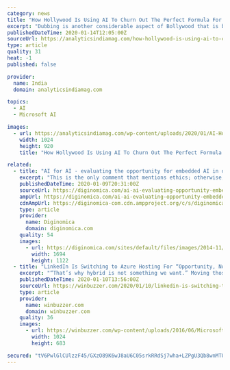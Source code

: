 ```yaml
---
category: news
title: "How Hollywood Is Using AI To Churn Out The Perfect Formula For A Cinematic Blockbuster"
excerpt: "Dubbing is another considerable aspect of Bollywood that is believed to be achieved better with AI. In the hopes of pushing movies to a broader reach, Eros Now has collaborated with Microsoft to use its Azure platform — AI speech translation engine, for dubbing Hindi movies into different languages. When asked, Rishika Lulla Singh ..."
publishedDateTime: 2020-01-14T12:05:00Z
sourceUrl: https://analyticsindiamag.com/how-hollywood-is-using-ai-to-churn-out-the-perfect-formula-for-a-cinematic-blockbuster/
type: article
quality: 31
heat: -1
published: false

provider:
  name: India
  domain: analyticsindiamag.com

topics:
  - AI
  - Microsoft AI

images:
  - url: https://analyticsindiamag.com/wp-content/uploads/2020/01/AI-Hollywood-_once-1-1024x920.jpeg
    width: 1024
    height: 920
    title: "How Hollywood Is Using AI To Churn Out The Perfect Formula For A Cinematic Blockbuster"

related:
  - title: "AI for AI - evaluating the opportunity for embedded AI in data productivity tools"
    excerpt: "This is the only comment that mentions ethics; otherwise, it has nothing to do with the topic. I just wanted to point out fifty-nine out of sixty prognosticators overlooked the one thing is going to be red-hot in 2020. Yaffa Cohen-Ifrah, CMO and Head of Corporate Communications, Sapiens: AI enables insurers to better utilize the troves of data ..."
    publishedDateTime: 2020-01-09T20:31:00Z
    sourceUrl: https://diginomica.com/ai-ai-evaluating-opportunity-embedded-ai-data-productivity-tools
    ampUrl: https://diginomica.com/ai-ai-evaluating-opportunity-embedded-ai-data-productivity-tools?amp
    cdnAmpUrl: https://diginomica-com.cdn.ampproject.org/c/s/diginomica.com/ai-ai-evaluating-opportunity-embedded-ai-data-productivity-tools?amp
    type: article
    provider:
      name: Diginomica
      domain: diginomica.com
    quality: 54
    images:
      - url: https://diginomica.com/sites/default/files/images/2014-11/magnifying-glass.jpg
        width: 1694
        height: 1122
  - title: "LinkedIn Is Switching to Azure Hosting For “Opportunity, Not Need”, Says CTO"
    excerpt: "“That’s why hybrid is not something we want.” Moving those vast amounts of data without disruption takes time. Until then, LinkedIn is considering the other benefits it can get from Azure. It already uses a spam filter from the platform but is considering its help for machine learning features and other native capabilities."
    publishedDateTime: 2020-01-10T13:56:00Z
    sourceUrl: https://winbuzzer.com/2020/01/10/linkedin-is-switching-to-azure-hosting-for-opportunity-not-need-says-cto-xcxwbn/
    type: article
    provider:
      name: winbuzzer.com
      domain: winbuzzer.com
    quality: 36
    images:
      - url: https://winbuzzer.com/wp-content/uploads/2016/06/Microsoft-LinkedIn-Microsoft.jpg
        width: 1024
        height: 683

secured: "tV6PwlGlCUlzzF45/GXzO89K6wJ8aU6C05srkRRdSj7wha+LZPgU3Qb8wnMTULMgaG7mCu3tlAEgEFWOrzrUAJ/HHZ8mORy7RO3jNdpbElWZOGrmulGiJZn2R8nTL/1kGj9/no+u51e1HaXnlgqONtvqQH9LxNF2xn0U1RVl1t2+jRVYXcagIf1OUI7JdEKrjv0KEktmQnMzfnq+lTNTLUizveNhmu43+CTfzd9AAFaRJxHBWKDHMYL7Hi5jfT/0eqjoehdGAnM63Sjs1sqmboDW0YSBB90YcRkdPFIRcWR625uXxnhqsNfa5wHq6/DPmR41o9h723AOyAIwGNnjATW+arG03OdFUkSdHI8I043ufvLttp1923bbO3O/97Ym4BgHBSsKtuqy4+QY1dXP4g3apg5v6Z+2U3UytaGRG/5j+fH3qCyn/Y7miWJIaIARKd+a+fApomt7pEkSWjY5PQ==;aJTRZqs6S9YM1b1wc8rAVQ=="
---
```


